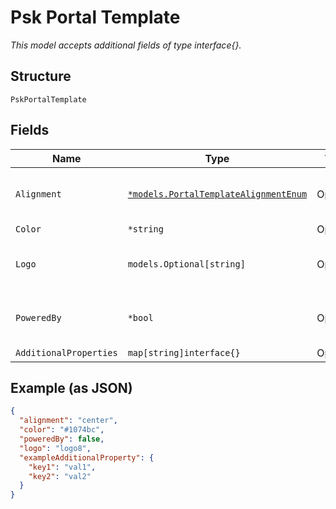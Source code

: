 
# Psk Portal Template

*This model accepts additional fields of type interface{}.*

## Structure

`PskPortalTemplate`

## Fields

| Name | Type | Tags | Description |
|  --- | --- | --- | --- |
| `Alignment` | [`*models.PortalTemplateAlignmentEnum`](../../doc/models/portal-template-alignment-enum.md) | Optional | defines alignment on portal. enum: `center`, `left`, `right`<br>**Default**: `"center"` |
| `Color` | `*string` | Optional | **Default**: `"#1074bc"` |
| `Logo` | `models.Optional[string]` | Optional | custom logo with “data:image/png;base64,” format.  default null, uses Juniper Mist Logo |
| `PoweredBy` | `*bool` | Optional | whether to hide "Powered by Juniper Mist" and email footers<br>**Default**: `false` |
| `AdditionalProperties` | `map[string]interface{}` | Optional | - |

## Example (as JSON)

```json
{
  "alignment": "center",
  "color": "#1074bc",
  "poweredBy": false,
  "logo": "logo8",
  "exampleAdditionalProperty": {
    "key1": "val1",
    "key2": "val2"
  }
}
```


